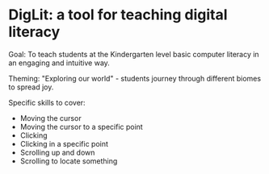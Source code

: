 # DigLit: a tool for teaching digital literacy

Goal: To teach students at the Kindergarten level basic computer literacy in an engaging and intuitive way.

Theming: "Exploring our world" - students journey through different biomes to spread joy.

Specific skills to cover:
 - Moving the cursor
 - Moving the cursor to a specific point
 - Clicking
 - Clicking in a specific point
 - Scrolling up and down
 - Scrolling to locate something




